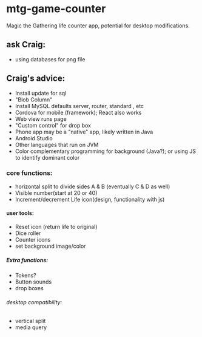 # mtg-game-counter
Magic the Gathering life counter app, potential for desktop modifications.

## ask Craig: 
* using databases for png file

## Craig's advice:
* Install update for sql
* "Blob Column"
* Install MySQL defaults server, router, standard , etc
* Cordova for mobile (framework); React also works 
* Web view runs page
* "Custom control" for drop box
* Phone app may be a "native" app, likely written in Java
* Android Studio 
* Other languages that run on JVM
* Color complementary programming for background (Java?); or using JS to identify dominant color


### core functions:
* horizontal split to divide sides A & B (eventually C & D as well)
* Visible number(start at 20 or 40)
* Increment/decrement Life icon(design, functionality with js)

#### user tools:
* Reset icon (return life to original)
* Dice roller
* Counter icons
* set background image/color

##### Extra functions:
* Tokens?
* Button sounds
* drop boxes

###### desktop compatibility:
 * vertical split
 * media query
